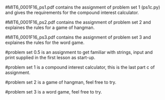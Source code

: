 #MIT6_0001F16_ps1.pdf contains the assignment of problem set 1 (ps1c.py) and gives the requirements for the compound interest calculator.

#MIT6_0001F16_ps2.pdf contains the assignment of problem set 2 and explaines the rules for a game of hangman.

#MIT6_0001F16_ps3.pdf contains the assignment of problem set 3 and explaines the rules for the word game.

#problem set 0.5 is an assignment to get familiar with strings, input and print supplied in the first lesson as start-up.

#problem set 1 is a compound interest calculator, this is the last part c of assignment.

#problem set 2 is a game of hangman, feel free to try.

#problem set 3 is a word game, feel free to try.
